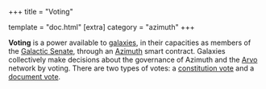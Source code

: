 +++
title = "Voting"

template = "doc.html"
[extra]
category = "azimuth"
+++

**Voting** is a power available to [galaxies](../galaxy), in their capacities as members of the [Galactic Senate](../senate), through an [Azimuth](../azimuth) smart contract. Galaxies collectively make decisions about the governance of Azimuth and the [Arvo](../arvo) network by voting. There are two types of votes: a [constitution vote](../constitutionvote) and a [document vote](../docvote).
